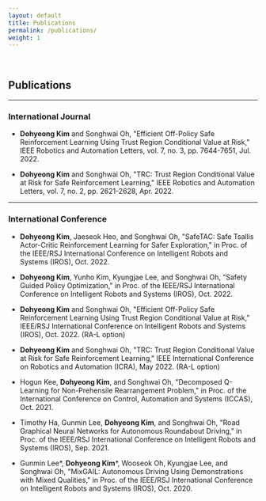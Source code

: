 ```yaml
---
layout: default
title: Publications
permalink: /publications/
weight: 1
---
```


&nbsp; 

## Publications

---
### International Journal

- **Dohyeong Kim** and Songhwai Oh, "Efficient Off-Policy Safe Reinforcement Learning Using Trust Region Conditional Value at Risk," IEEE Robotics and Automation Letters, vol. 7, no. 3, pp. 7644-7651, Jul. 2022.

- **Dohyeong Kim** and Songhwai Oh, "TRC: Trust Region Conditional Value at Risk for Safe Reinforcement Learning," IEEE Robotics and Automation Letters, vol. 7, no. 2, pp. 2621-2628, Apr. 2022.

---
### International Conference

- **Dohyeong Kim**, Jaeseok Heo, and Songhwai Oh, "SafeTAC: Safe Tsallis Actor-Critic Reinforcement Learning for Safer Exploration," in Proc. of the IEEE/RSJ International Conference on Intelligent Robots and Systems (IROS), Oct. 2022.

- **Dohyeong Kim**, Yunho Kim, Kyungjae Lee, and Songhwai Oh, "Safety Guided Policy Optimization," in Proc. of the IEEE/RSJ International Conference on Intelligent Robots and Systems (IROS), Oct. 2022.

- **Dohyeong Kim** and Songhwai Oh, "Efficient Off-Policy Safe Reinforcement Learning Using Trust Region Conditional Value at Risk," IEEE/RSJ International Conference on Intelligent Robots and Systems (IROS), Oct. 2022. (RA-L option)

- **Dohyeong Kim** and Songhwai Oh, "TRC: Trust Region Conditional Value at Risk for Safe Reinforcement Learning," IEEE International Conference on Robotics and Automation (ICRA), May 2022. (RA-L option)

- Hogun Kee, **Dohyeong Kim**, and Songhwai Oh, "Decomposed Q-Learning for Non-Prehensile Rearrangement Problem," in Proc. of the International Conference on Control, Automation and Systems (ICCAS), Oct. 2021.

- Timothy Ha, Gunmin Lee, **Dohyeong Kim**, and Songhwai Oh, "Road Graphical Neural Networks for Autonomous Roundabout Driving," in Proc. of the IEEE/RSJ International Conference on Intelligent Robots and Systems (IROS), Sep. 2021.

- Gunmin Lee*, **Dohyeong Kim**\*, Wooseok Oh, Kyungjae Lee, and Songhwai Oh, "MixGAIL: Autonomous Driving Using Demonstrations with Mixed Qualities," in Proc. of the IEEE/RSJ International Conference on Intelligent Robots and Systems (IROS), Oct. 2020.